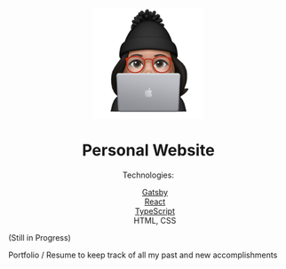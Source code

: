 <div align="center">
  <img align="center" src="https://github.com/gelicamarie/gelicamarie.github.io/blob/main/src/content/Animoji.png" width="200" height="200">
  <h1> Personal Website </h1>
  <p> Technologies:  </p>
    <ul type="none">
      <li> <a href= "https://www.gatsbyjs.com/">Gatsby </a></li> 
      <li> <a href="https://reactjs.org/">React</a></li>
      <li> <a href="https://www.typescriptlang.org/"> TypeScript</a> </li>
      <li> HTML, CSS </li>
    <ul>

</div>
    (Still in Progress)
    <p> Portfolio / Resume to keep track of all my past and new accomplishments


